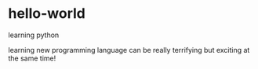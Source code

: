 # hello-world
learning python

learning new programming language can be really terrifying but exciting at the same time!
